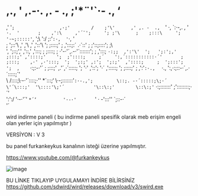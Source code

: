 #    ,., '                              ,.-·.          ,. -  .,                  ;'*¨'`·- .,  ‘            
 ,'   '`;                 ,·;'        /    ;'\'      ,' ,. -  .,  `' ·,           \`:·-,. ,   '` ·.  '      
 ;    ,':\     ,'´¨';     '; ;'\      ;    ;:::\     '; '·~;:::::'`,   ';\         '\:/   ;\:'`:·,  '`·, '   
 ;    ';::'\  ,'   ,'\   ,' ,'::'\    ';    ;::::;'     ;   ,':\::;:´  .·´::\'        ;   ;'::\;::::';   ;\   
 ',    ';::;','    ,'::\,'  ,':::;     ;   ;::::;      ;  ·'-·'´,.-·'´:::::::';       ;  ,':::;  `·:;;  ,':'\' 
  ';   ';:';,'     ;:::;' ,'::::;'    ';  ;'::::;     ;´    ':,´:::::::::::·´'       ;   ;:::;    ,·' ,·':::; 
   ';  ';:;' ,:';  ';:;'  ,'::::;     ;  ';:::';       ';  ,    `·:;:-·'´            ;  ;:::;'  ,.'´,·´:::::; 
    ';  '·' ,'::';  '·´ ,':::::;      ';  ;::::;'      ; ,':\'`:·.,  ` ·.,          ':,·:;::-·´,.·´\:::::;´'  
     \   /::::;\·-·'´\::::;·''       \*´\:::;‘      \·-;::\:::::'`:·-.,';         \::;. -·´:::::;\;·´     
      \'´\:::;'  '\::::'\;'´           '\::\:;'        \::\:;'` ·:;:::::\::\'        \;'\::::::::;·´'        
       '\:'\:/     '·-·'´'               `*´‘          '·-·'       `' · -':::''          `\;::-·´            
         '´                                                                                             











wird indirme paneli ( bu indirme paneli spesifik olarak meb erişim engeli olan yerler için yapılmıştır )


VERSİYON : V 3


bu panel furkankeykus kanalının isteği üzerine  yapılmıştır.

https://www.youtube.com/@furkankeykus

![image](https://github.com/user-attachments/assets/638aa2ec-51db-4b66-ad81-576a96a5e4aa)

BU LİNKE TIKLAYIP UYGULAMAYI İNDİRE BİLİRSİNİZ
https://github.com/sdwird/wird/releases/download/v3/swird.exe

